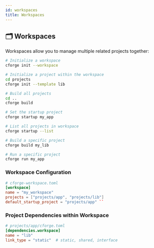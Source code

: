 ```yaml
---
id: workspaces
title: Workspaces
---
```


## 🗂️ Workspaces

Workspaces allow you to manage multiple related projects together:

```bash 
# Initialize a workspace
cforge init --workspace

# Initialize a project within the workspace
cd projects
cforge init --template lib

# Build all projects
cd ..
cforge build

# Set the startup project
cforge startup my_app

# List all projects in workspace
cforge startup --list

# Build a specific project
cforge build my_lib

# Run a specific project
cforge run my_app 
```

### Workspace Configuration

```toml 
# cforge-workspace.toml
[workspace]
name = "my_workspace"
projects = ["projects/app", "projects/lib"]
default_startup_project = "projects/app" ``
```

### Project Dependencies within Workspace

```toml 
# projects/app/cforge.toml
[dependencies.workspace]
name = "lib"
link_type = "static"  # static, shared, interface 
```